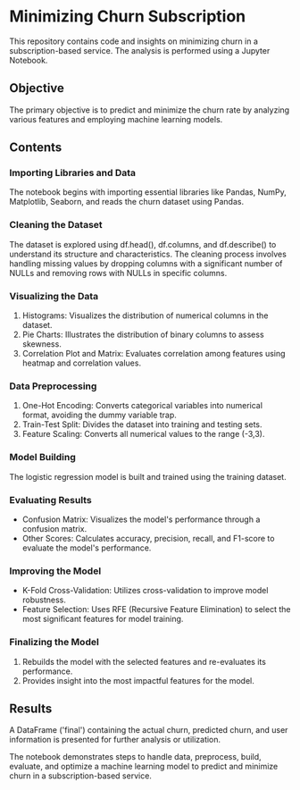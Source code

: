# Minimizing Churn Subscription
This repository contains code and insights on minimizing churn in a subscription-based service. The analysis is performed using a Jupyter Notebook.

## Objective
The primary objective is to predict and minimize the churn rate by analyzing various features and employing machine learning models.

## Contents
### Importing Libraries and Data
The notebook begins with importing essential libraries like Pandas, NumPy, Matplotlib, Seaborn, and reads the churn dataset using Pandas.

### Cleaning the Dataset
The dataset is explored using df.head(), df.columns, and df.describe() to understand its structure and characteristics. The cleaning process involves handling missing values by dropping columns with a significant number of NULLs and removing rows with NULLs in specific columns.

### Visualizing the Data
1. Histograms: Visualizes the distribution of numerical columns in the dataset.
2. Pie Charts: Illustrates the distribution of binary columns to assess skewness.
3. Correlation Plot and Matrix: Evaluates correlation among features using heatmap and correlation values.

### Data Preprocessing
1. One-Hot Encoding: Converts categorical variables into numerical format, avoiding the dummy variable trap.
2. Train-Test Split: Divides the dataset into training and testing sets.
3. Feature Scaling: Converts all numerical values to the range (-3,3).

### Model Building
The logistic regression model is built and trained using the training dataset.

### Evaluating Results
- Confusion Matrix: Visualizes the model's performance through a confusion matrix.
- Other Scores: Calculates accuracy, precision, recall, and F1-score to evaluate the model's performance.

### Improving the Model
- K-Fold Cross-Validation: Utilizes cross-validation to improve model robustness.
- Feature Selection: Uses RFE (Recursive Feature Elimination) to select the most significant features for model training.

### Finalizing the Model
1. Rebuilds the model with the selected features and re-evaluates its performance.
2. Provides insight into the most impactful features for the model.

## Results
A DataFrame ('final') containing the actual churn, predicted churn, and user information is presented for further analysis or utilization.

The notebook demonstrates steps to handle data, preprocess, build, evaluate, and optimize a machine learning model to predict and minimize churn in a subscription-based service.
